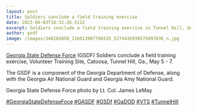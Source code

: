 ```yaml
---
layout: post
title: Soldiers conclude a field training exercise
date: 2023-06-03T16:32:26.511Z
excerpt: Soldiers conclude a field training exercise in Tunnel Hill, Georgia.
author: gsdf
image: /images/348282050_216813987796535_5274436930576997636_n.jpg
---
```

[Georgia State Defense Force](https://www.facebook.com/GeorgiaSDF?__cft__[0]=AZWCfwmm921BF8hOcN4cwgAQgaxH-l89rQDePXPcTAvrDPsAjxgbrFtixOP5ygVUp_kGWLnV0q4Zr7e4sDQ-BYkaH18mSTAMH0gudBX3hPVo3MplZnsBtC1wO3Ab-X7knXELnlUlt_ssnnEb9CbIM1MQDhKuAP6eZ3t1sHt08wZ1nnqZh9xGF15hk0J6iuLLnM8&__tn__=-]K-R) (GSDF) Soldiers conclude a field training exercise, Volunteer Training Site, Catoosa, Tunnel Hill, Ga., May 5 - 7.

The GSDF is a component of the Georgia Department of Defense, along with the Georgia Air National Guard and Georgia Amy National Guard.

Georgia State Defense Force photo by Lt. Col. James LeMay

[\#GeorgiaStateDefenseFoce](https://www.facebook.com/hashtag/georgiastatedefensefoce?__eep__=6&__cft__[0]=AZWCfwmm921BF8hOcN4cwgAQgaxH-l89rQDePXPcTAvrDPsAjxgbrFtixOP5ygVUp_kGWLnV0q4Zr7e4sDQ-BYkaH18mSTAMH0gudBX3hPVo3MplZnsBtC1wO3Ab-X7knXELnlUlt_ssnnEb9CbIM1MQDhKuAP6eZ3t1sHt08wZ1nnqZh9xGF15hk0J6iuLLnM8&__tn__=*NK-R) [\#GASDF](https://www.facebook.com/hashtag/gasdf?__eep__=6&__cft__[0]=AZWCfwmm921BF8hOcN4cwgAQgaxH-l89rQDePXPcTAvrDPsAjxgbrFtixOP5ygVUp_kGWLnV0q4Zr7e4sDQ-BYkaH18mSTAMH0gudBX3hPVo3MplZnsBtC1wO3Ab-X7knXELnlUlt_ssnnEb9CbIM1MQDhKuAP6eZ3t1sHt08wZ1nnqZh9xGF15hk0J6iuLLnM8&__tn__=*NK-R) [\#GSDf](https://www.facebook.com/hashtag/gsdf?__eep__=6&__cft__[0]=AZWCfwmm921BF8hOcN4cwgAQgaxH-l89rQDePXPcTAvrDPsAjxgbrFtixOP5ygVUp_kGWLnV0q4Zr7e4sDQ-BYkaH18mSTAMH0gudBX3hPVo3MplZnsBtC1wO3Ab-X7knXELnlUlt_ssnnEb9CbIM1MQDhKuAP6eZ3t1sHt08wZ1nnqZh9xGF15hk0J6iuLLnM8&__tn__=*NK-R) [\#GaDOD](https://www.facebook.com/hashtag/gadod?__eep__=6&__cft__[0]=AZWCfwmm921BF8hOcN4cwgAQgaxH-l89rQDePXPcTAvrDPsAjxgbrFtixOP5ygVUp_kGWLnV0q4Zr7e4sDQ-BYkaH18mSTAMH0gudBX3hPVo3MplZnsBtC1wO3Ab-X7knXELnlUlt_ssnnEb9CbIM1MQDhKuAP6eZ3t1sHt08wZ1nnqZh9xGF15hk0J6iuLLnM8&__tn__=*NK-R) [\#VTS](https://www.facebook.com/hashtag/vts?__eep__=6&__cft__[0]=AZWCfwmm921BF8hOcN4cwgAQgaxH-l89rQDePXPcTAvrDPsAjxgbrFtixOP5ygVUp_kGWLnV0q4Zr7e4sDQ-BYkaH18mSTAMH0gudBX3hPVo3MplZnsBtC1wO3Ab-X7knXELnlUlt_ssnnEb9CbIM1MQDhKuAP6eZ3t1sHt08wZ1nnqZh9xGF15hk0J6iuLLnM8&__tn__=*NK-R) [\#TunnelHill](https://www.facebook.com/hashtag/tunnelhill?__eep__=6&__cft__[0]=AZWCfwmm921BF8hOcN4cwgAQgaxH-l89rQDePXPcTAvrDPsAjxgbrFtixOP5ygVUp_kGWLnV0q4Zr7e4sDQ-BYkaH18mSTAMH0gudBX3hPVo3MplZnsBtC1wO3Ab-X7knXELnlUlt_ssnnEb9CbIM1MQDhKuAP6eZ3t1sHt08wZ1nnqZh9xGF15hk0J6iuLLnM8&__tn__=*NK-R)
